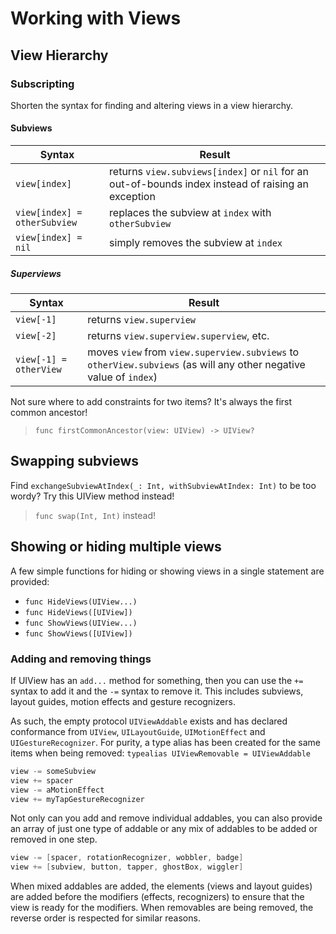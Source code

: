 Working with Views
==================

## View Hierarchy

### Subscripting

Shorten the syntax for finding and altering views in a view hierarchy.

#### Subviews

|Syntax|Result|
|------|------|
|`view[index]`|returns `view.subviews[index]` or `nil` for an out-of-bounds index instead of raising an exception|
|`view[index] = otherSubview`|replaces the subview at `index` with `otherSubview`|
|`view[index] = nil`|simply removes the subview at `index`|

##### Superviews

|Syntax|Result|
|------|------|
|`view[-1]`|returns `view.superview`|
|`view[-2]`|returns `view.superview.superview`, etc.|
|`view[-1] = otherView`|moves `view` from `view.superview.subviews` to `otherView.subviews` (as will any other negative value of `index`)|

Not sure where to add constraints for two items?  It's always the first common ancestor!
> `func firstCommonAncestor(view: UIView) -> UIView?`


## Swapping subviews

Find `exchangeSubviewAtIndex(_: Int, withSubviewAtIndex: Int)` to be too wordy?  Try this UIView method instead!
> `func swap(Int, Int)` instead!


## Showing or hiding multiple views

A few simple functions for hiding or showing views in a single statement are provided:
 - `func HideViews(UIView...)`
 - `func HideViews([UIView])`
 - `func ShowViews(UIView...)`
 - `func ShowViews([UIView])`


### Adding and removing things

If UIView has an `add...` method for something, then you can use the `+=` syntax to add it and the `-=` syntax to remove it.  This includes subviews, layout guides, motion effects and gesture recognizers.

As such, the empty protocol `UIViewAddable` exists and has declared conformance from `UIView`, `UILayoutGuide`, `UIMotionEffect` and `UIGestureRecognizer`.  For purity, a type alias has been created for the same items when being removed: `typealias UIViewRemovable = UIViewAddable`

```swift
view -= someSubview
view += spacer
view -= aMotionEffect
view += myTapGestureRecognizer
```

Not only can you add and remove individual addables, you can also provide an array of just one type of addable or any mix of addables to be added or removed in one step.

```swift
view -= [spacer, rotationRecognizer, wobbler, badge]
view += [subview, button, tapper, ghostBox, wiggler]
```

When mixed addables are added, the elements (views and layout guides) are added before the modifiers (effects, recognizers) to ensure that the view is ready for the modifiers.  When removables are being removed, the reverse order is respected for similar reasons.
